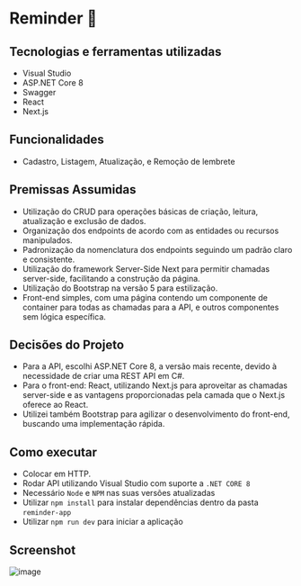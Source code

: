 # Reminder :calendar:

## Tecnologias e ferramentas utilizadas
- Visual Studio
- ASP.NET Core 8
- Swagger
- React
- Next.js


## Funcionalidades
- Cadastro, Listagem, Atualização, e Remoção de lembrete

## Premissas Assumidas

- Utilização do CRUD para operações básicas de criação, leitura, atualização e exclusão de dados.
- Organização dos endpoints de acordo com as entidades ou recursos manipulados.
- Padronização da nomenclatura dos endpoints seguindo um padrão claro e consistente.
- Utilização do framework Server-Side Next para permitir chamadas server-side, facilitando a construção da página.
- Utilização do Bootstrap na versão 5 para estilização.
- Front-end simples, com uma página contendo um componente de container para todas as chamadas para a API, e outros componentes sem lógica específica.


## Decisões do Projeto
- Para a API, escolhi ASP.NET Core 8, a versão mais recente, devido à necessidade de criar uma REST API em C#.
- Para o front-end: React, utilizando Next.js para aproveitar as chamadas server-side e as vantagens proporcionadas pela camada que o Next.js oferece ao React.
- Utilizei também Bootstrap para agilizar o desenvolvimento do front-end, buscando uma implementação rápida.

## Como executar
- Colocar em HTTP.
- Rodar API utilizando Visual Studio com suporte a `.NET CORE 8`
- Necessário `Node` e `NPM` nas suas versões atualizadas
- Utilizar `npm install` para instalar dependências dentro da pasta `reminder-app`
- Utilizar `npm run dev` para iniciar a aplicação

## Screenshot
![image](https://github.com/brunaerolim/Teste-DTI/assets/89048890/a92c249c-3301-4c25-8550-23a624208cc8)

